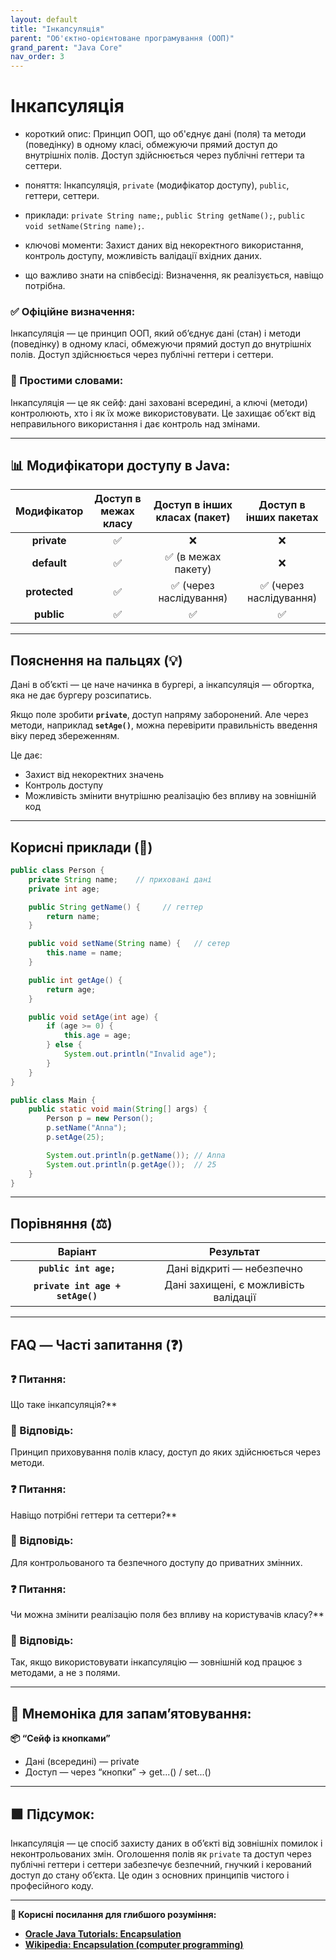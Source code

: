 ```yaml
---
layout: default
title: "Інкапсуляція"
parent: "Об'єктно-орієнтоване програмування (ООП)"
grand_parent: "Java Core"
nav_order: 3
---
```


# Інкапсуляція

* короткий опис: Принцип ООП, що об'єднує дані (поля) та методи (поведінку) в одному класі, обмежуючи прямий доступ до внутрішніх полів. Доступ здійснюється через публічні геттери та сеттери.

* поняття: Інкапсуляція, `private` (модифікатор доступу), `public`, геттери, сеттери.

* приклади: `private String name;`, `public String getName();`, `public void setName(String name);`.

* ключові моменти: Захист даних від некоректного використання, контроль доступу, можливість валідації вхідних даних.

* що важливо знати на співбесіді: Визначення, як реалізується, навіщо потрібна.

### **✅ Офіційне визначення:**

Інкапсуляція — це принцип ООП, який об’єднує дані (стан) і методи (поведінку) в одному класі, обмежуючи прямий доступ до внутрішніх полів. Доступ здійснюється через публічні геттери і сеттери.

### **🧠 Простими словами:**

Інкапсуляція — це як сейф: дані заховані всередині, а ключі (методи) контролюють, хто і як їх може використовувати. Це захищає об’єкт від неправильного використання і дає контроль над змінами.

---

## **📊 Модифікатори доступу в Java:**

| Модифікатор | Доступ в межах класу | Доступ в інших класах (пакет) | Доступ в інших пакетах |
| :---: | :---: | :---: | :---: |
| **private** | ✅ | ❌ | ❌ |
| **default** | ✅ | ✅ (в межах пакету) | ❌ |
| **protected** | ✅ | ✅ (через наслідування) | ✅ (через наслідування) |
| **public** | ✅ | ✅ | ✅ |

---

## **Пояснення на пальцях (💡)**

Дані в об’єкті — це наче начинка в бургері, а інкапсуляція — обгортка, яка не дає бургеру розсипатись.

Якщо поле зробити **`private`**, доступ напряму заборонений. Але через методи, наприклад **`setAge()`**, можна перевірити правильність введення віку перед збереженням.

Це дає:

* Захист від некоректних значень
* Контроль доступу
* Можливість змінити внутрішню реалізацію без впливу на зовнішній код

---

## **Корисні приклади (🧪)**

```java
public class Person {
    private String name;    // приховані дані
    private int age;

    public String getName() {     // геттер
        return name;
    }

    public void setName(String name) {   // сетер
        this.name = name;
    }

    public int getAge() {
        return age;
    }

    public void setAge(int age) {
        if (age >= 0) {
            this.age = age;
        } else {
            System.out.println("Invalid age");
        }
    }
}

public class Main {
    public static void main(String[] args) {
        Person p = new Person();
        p.setName("Anna");
        p.setAge(25);

        System.out.println(p.getName()); // Anna
        System.out.println(p.getAge());  // 25
    }
}
```

---

## **Порівняння (⚖️)**

| Варіант | Результат |
| :---: | :---: |
| **`public int age;`** | Дані відкриті — небезпечно |
| **`private int age + setAge()`** | Дані захищені, є можливість валідації |

---

## **FAQ — Часті запитання (❓)**

### **❓ Питання:**

 Що таке інкапсуляція?**

### **💬 Відповідь:**

Принцип приховування полів класу, доступ до яких здійснюється через методи.

####

### **❓ Питання:**

 Навіщо потрібні геттери та сеттери?**

### **💬 Відповідь:**

Для контрольованого та безпечного доступу до приватних змінних.

####

### **❓ Питання:**

 Чи можна змінити реалізацію поля без впливу на користувачів класу?**

### **💬 Відповідь:**

Так, якщо використовувати інкапсуляцію — зовнішній код працює з методами, а не з полями.

---

## **🧠 Мнемоніка для запам’ятовування:**

**📦 “Сейф із кнопками”**

* Дані (всередині) — private
* Доступ — через “кнопки” -> get...() / set...()

---

## **🟩 Підсумок:**

Інкапсуляція — це спосіб захисту даних в об’єкті від зовнішніх помилок і неконтрольованих змін. Оголошення полів як `private` та доступ через публічні геттери і сеттери забезпечує безпечний, гнучкий і керований доступ до стану об’єкта. Це один з основних принципів чистого і професійного коду.

---

**🔗 Корисні посилання для глибшого розуміння:**

* [**Oracle Java Tutorials: Encapsulation**](https://docs.oracle.com/javase/tutorial/java/javaOO/encapsulation.html)
* [**Wikipedia: Encapsulation (computer programming)**](https://en.wikipedia.org/wiki/Encapsulation_\(computer_programming\))
